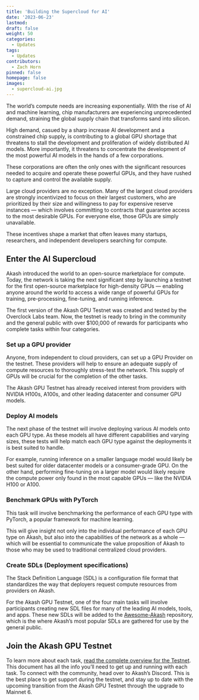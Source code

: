 ```yaml
---
title: 'Building the Supercloud for AI'
date: '2023-06-23'
lastmod:
draft: false
weight: 50
categories:
  - Updates
tags:
  - Updates
contributors:
  - Zach Horn
pinned: false
homepage: false
images:
  - supercloud-ai.jpg
---
```

The world’s compute needs are increasing exponentially. With the rise of AI and machine learning, chip manufacturers are experiencing unprecedented demand, straining the global supply chain that transforms sand into silicon.

High demand, casued by a sharp increase AI development and a constrained chip supply, is contributing to a global GPU shortage that threatens to stall the development and proliferation of widely distributed AI models. More importantly, it threatens to concentrate the development of the most powerful AI models in the hands of a few corporations.

These corporations are often the only ones with the significant resources needed to acquire and operate these powerful GPUs, and they have rushed to capture and control the available supply.

Large cloud providers are no exception. Many of the largest cloud providers are strongly incentivized to focus on their largest customers, who are prioritized by their size and willingness to pay for expensive reserve instances — which involves committing to contracts that guarantee access to the most desirable GPUs. For everyone else, those GPUs are simply unavailable.

These incentives shape a market that often leaves many startups, researchers, and independent developers searching for compute.

## Enter the AI Supercloud
Akash introduced the world to an open-source marketplace for compute. Today, the network is taking the next significant step by launching a testnet for the first open-source marketplace for high-density GPUs — enabling anyone around the world to access a wide range of powerful GPUs for training, pre-processing, fine-tuning, and running inference.

The first version of the Akash GPU Testnet was created and tested by the Overclock Labs team. Now, the testnet is ready to bring in the community and the general public with over $100,000 of rewards for participants who complete tasks within four categories.

### Set up a GPU provider
Anyone, from independent to cloud providers, can set up a GPU Provider on the testnet. These providers will help to ensure an adequate supply of compute resources to thoroughly stress-test the network. This supply of GPUs will be crucial for the completion of the other tasks.

The Akash GPU Testnet has already received interest from providers with NVIDIA H100s, A100s, and other leading datacenter and consumer GPU models. 

### Deploy AI models
The next phase of the testnet will involve deploying various AI models onto each GPU type. As these models all have different capabilities and varying sizes, these tests will help match each GPU type against the deployments it is best suited to handle.

For example, running inference on a smaller language model would likely be best suited for older datacenter models or a consumer-grade GPU. On the other hand, performing fine-tuning on a larger model would likely require the compute power only found in the most capable GPUs — like the NVIDIA H100 or A100. 

### Benchmark GPUs with PyTorch
This task will involve benchmarking the performance of each GPU type with PyTorch, a popular framework for machine learning.

This will give insight not only into the individual performance of each GPU type on Akash, but also into the capabilities of the network as a whole — which will be essential to communicate the value proposition of Akash to those who may be used to traditional centralized cloud providers.

### Create SDLs (Deployment specifications)
The Stack Definition Language (SDL) is a configuration file format that standardizes the way that deployers request compute resources from providers on Akash. 

For the Akash GPU Testnet, one of the four main tasks will involve participants creating new SDL files for many of the leading AI models, tools, and apps. These new SDLs will be added to the [Awesome-Akash](https://github.com/akash-network/awesome-akash) repository, which is the where Akash’s most popular SDLs are gathered for use by the general public.

## Join the Akash GPU Testnet
To learn more about each task, [read the complete overview for the Testnet](https://github.com/akash-network/community/blob/main/wg-gpu/GPU-AI-Incentivized-Testnet.md). This document has all the info you’ll need to get up and running with each task. To connect with the community, head over to Akash’s Discord. This is the best place to get support during the testnet, and stay up to date with the upcoming transition from the Akash GPU Testnet through the upgrade to Mainnet 6.